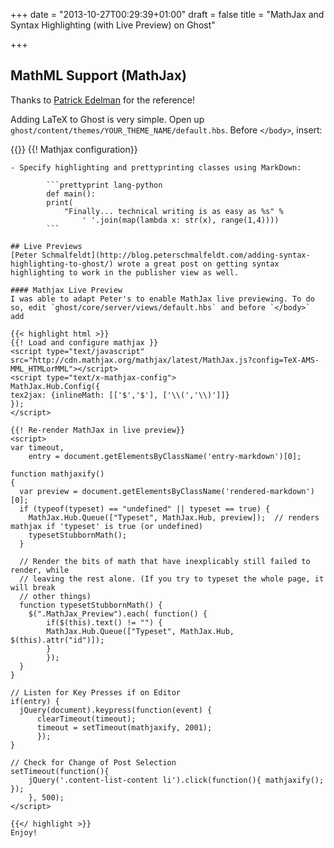 +++
date = "2013-10-27T00:29:39+01:00"
draft = false
title = "MathJax and Syntax Highlighting (with Live Preview) on Ghost"

+++

## MathML Support (MathJax)
Thanks to [Patrick Edelman](http://www.patrickedelman.com/latex-ghost/) for the reference!

Adding LaTeX to Ghost is very simple. Open up `ghost/content/themes/YOUR_THEME_NAME/default.hbs`. Before `</body>`, insert:

{{<highlight html >}}
{{! Mathjax configuration}}
<script type="text/javascript" 	src="http://cdn.mathjax.org/mathjax/latest/MathJax.js?config=TeX-AMS-MML_HTMLorMML"></script>

<script type="text/x-mathjax-config">
MathJax.Hub.Config({
    tex2jax: {inlineMath: [['$','$'], ['\\(','\\)']]}
});
{{</ highlight >}}

Now test it out: `$\sum \frac{1}{n} = H\_n$` should yield \\(\sum \frac{1}{n} = H\_n\\).

The configuration is not perfect, however. Action items include:

  - <s>Overridding Markdown parsing for `$...$` enclosed text. In particular, `$\sum_{n=1}^\infty \frac{1}{n} = H_n$` fails to render properly because `_..._` is used by Markdown for italics.</s> **edit**: Thanks to Filip Allberg for helping me figure this out, _you need to escape your underscores_. $\sum\_{n=1}^\infty \frac{1}{n} = H\_n$ renders fine if the subscripts are escaped (`\_` instead of `_`) like in `$\sum\_{n=1}^\infty \frac{1}{n} = H\_n$`
  - <s>Math embedding in live preview. I suspect this is not too difficult.</s> **edit**: I've posted directions on how to do this below.

## Syntax Highlighting
  Did you notice that the HTML/JS code block above was syntax colored?? Fortunately, this is super easy to do.

- Open `ghost/content/themes/YOUR_THEME_NAME/default.hbs`.
- Before `</body>`, insert:
```
<script src="https://google-code-prettify.googlecode.com/svn/loader/run_prettify.js"></script>
```
- Specify highlighting and prettyprinting classes using MarkDown:

		```prettyprint lang-python
		def main():
		print(
    		"Finally... technical writing is as easy as %s" %
            	' '.join(map(lambda x: str(x), range(1,4))))
        ```

## Live Previews
[Peter Schmalfeldt](http://blog.peterschmalfeldt.com/adding-syntax-highlighting-to-ghost/) wrote a great post on getting syntax highlighting to work in the publisher view as well.

#### Mathjax Live Preview
I was able to adapt Peter's to enable MathJax live previewing. To do so, edit `ghost/core/server/views/default.hbs` and before `</body>` add

{{< highlight html >}}
{{! Load and configure mathjax }}
<script type="text/javascript"     src="http://cdn.mathjax.org/mathjax/latest/MathJax.js?config=TeX-AMS-MML_HTMLorMML"></script>
<script type="text/x-mathjax-config">
MathJax.Hub.Config({
tex2jax: {inlineMath: [['$','$'], ['\\(','\\)']]}
});
</script>

{{! Re-render MathJax in live preview}}
<script>
var timeout,
    entry = document.getElementsByClassName('entry-markdown')[0];

function mathjaxify()
{
  var preview = document.getElementsByClassName('rendered-markdown')[0];
  if (typeof(typeset) == "undefined" || typeset == true) {
    MathJax.Hub.Queue(["Typeset", MathJax.Hub, preview]);  // renders mathjax if 'typeset' is true (or undefined)
    typesetStubbornMath();
  }

  // Render the bits of math that have inexplicably still failed to render, while
  // leaving the rest alone. (If you try to typeset the whole page, it will break
  // other things)
  function typesetStubbornMath() {
    $(".MathJax_Preview").each( function() {
        if($(this).text() != "") {
        MathJax.Hub.Queue(["Typeset", MathJax.Hub, $(this).attr("id")]);
        }
        });
  }
}

// Listen for Key Presses if on Editor
if(entry) {
  jQuery(document).keypress(function(event) {
      clearTimeout(timeout);
      timeout = setTimeout(mathjaxify, 2001);
      });
}

// Check for Change of Post Selection
setTimeout(function(){
    jQuery('.content-list-content li').click(function(){ mathjaxify(); });
    }, 500);
</script>

{{</ highlight >}}
Enjoy!


